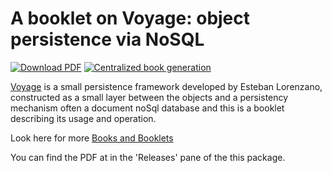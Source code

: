# A booklet on Voyage: object persistence via NoSQL

[![Download PDF](https://img.shields.io/badge/Download-PDF-9cf.svg)](https://github.com/SquareBracketAssociates/Booklet-Voyage/releases/download/latest/Voyage.pdf)
[![Centralized book generation](https://github.com/SquareBracketAssociates/Booklet-Voyage/actions/workflows/main.yml/badge.svg)](https://github.com/SquareBracketAssociates/Booklet-Voyage/actions/workflows/main.yml)


[Voyage]: https://github.com/pharo-nosql/voyage

[Voyage] is a small persistence framework developed by Esteban
Lorenzano, constructed as a small layer between the objects and
a persistency mechanism often a document noSql database and this
is a booklet describing its usage and operation.
 
 Look here for more [Books and Booklets](http://books.pharo.org)

You can find the PDF at in the 'Releases' pane of the this package.
